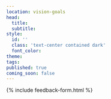 ```yaml
---
location: vision-goals
head:
  title:
  subtitle:
style:
  id: ''
  class: 'text-center contained dark'
  font_color:
theme:
tags:
published: true
coming_soon: false
---
```


{% include feedback-form.html %}
